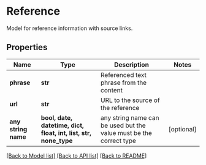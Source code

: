 # Reference

Model for reference information with source links.

## Properties
Name | Type | Description | Notes
------------ | ------------- | ------------- | -------------
**phrase** | **str** | Referenced text phrase from the content | 
**url** | **str** | URL to the source of the reference | 
**any string name** | **bool, date, datetime, dict, float, int, list, str, none_type** | any string name can be used but the value must be the correct type | [optional]

[[Back to Model list]](../README.md#documentation-for-models) [[Back to API list]](../README.md#documentation-for-api-endpoints) [[Back to README]](../README.md)


